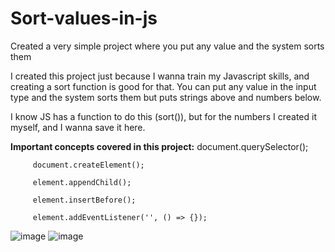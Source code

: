 # Sort-values-in-js
Created a very simple project where you put any value and the system sorts them

I created this project just because I wanna train my Javascript skills, and creating a sort function is good for that.
You can put any value in the input type and the system sorts them but puts strings above and numbers below.

I know JS has a function to do this (sort()), but for the numbers I created it myself, and I wanna save it here.

**Important concepts covered in this project:**
         document.querySelector();

         document.createElement();

         element.appendChild();

         element.insertBefore();

         element.addEventListener('', () => {});

 
![image](https://user-images.githubusercontent.com/81515650/155535334-f5251ba5-165b-40de-94de-3b9ac478dc26.png) ![image](https://user-images.githubusercontent.com/81515650/155535505-91cc9c1d-f176-4844-af6f-e38023b50d81.png)
